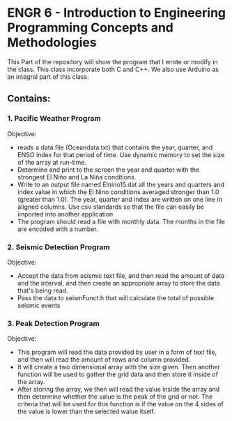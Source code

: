 # ENGR 6 - Introduction to Engineering Programming Concepts and Methodologies
This Part of the repository will show the program that I wrote or modify in the class. This class incorporate both C and C++. We also use Arduino as an integral part of this class. 

## Contains:
### 1. Pacific Weather Program
Objective:
- reads a data file (Oceandata.txt) that contains the year, quarter, and ENSO index for that period of time. Use dynamic memory to set the size of the array at run-time.
- Determine and print to the screen the year and quarter with the strongest El Niño and La Niña conditions.
- Write to an output file named Elnino15.dat all the years and quarters and index value in which the El Nino conditions averaged stronger than 1.0 (greater than 1.0).
  The year, quarter and index are written on one line in aligned columns. Use csv standards so that the file can easily be imported into another application
- The program should read a file with monthly data. The months in the file are encoded with a number.

### 2. Seismic Detection Program
Objective:
- Accept the data from seismic text file, and then read the amount of data and the interval, and then create an appropriate array to store the data that's being read.
- Pass the data to seismFunct.h that will calculate the total of possible seismic events

### 3. Peak Detection Program
Objective:
- This program will read the data provided by user in a form of text file, and then will read the amount of rows and column provided.
- It will create a two dimensional array with the size given. Then another function will be used to gather the grid data and then store it inside of the array.
- After storing the array, we then will read the value inside the array and then determine whether the value is the peak of the grid or not.
  The criteria that will be used for this function is if the value on the 4 sides of the value is lower than the selected walue itself.
